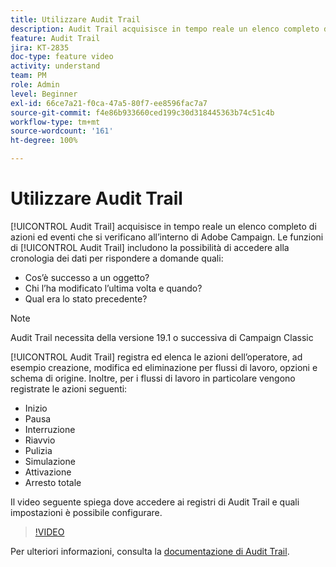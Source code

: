 ```yaml
---
title: Utilizzare Audit Trail
description: Audit Trail acquisisce in tempo reale un elenco completo delle azioni e degli eventi che si verificano all’interno di Adobe Campaign.
feature: Audit Trail
jira: KT-2835
doc-type: feature video
activity: understand
team: PM
role: Admin
level: Beginner
exl-id: 66ce7a21-f0ca-47a5-80f7-ee8596fac7a7
source-git-commit: f4e86b933660ced199c30d318445363b74c51c4b
workflow-type: tm+mt
source-wordcount: '161'
ht-degree: 100%

---
```


# Utilizzare Audit Trail

[!UICONTROL Audit Trail] acquisisce in tempo reale un elenco completo di azioni ed eventi che si verificano all’interno di Adobe Campaign. Le funzioni di [!UICONTROL Audit Trail] includono la possibilità di accedere alla cronologia dei dati per rispondere a domande quali:

* Cos’è successo a un oggetto?
* Chi l’ha modificato l’ultima volta e quando?
* Qual era lo stato precedente?

>[!NOTE]
>
>Audit Trail necessita della versione 19.1 o successiva di Campaign Classic

[!UICONTROL Audit Trail] registra ed elenca le azioni dell’operatore, ad esempio creazione, modifica ed eliminazione per flussi di lavoro, opzioni e schema di origine. Inoltre, per i flussi di lavoro in particolare vengono registrate le azioni seguenti:

* Inizio
* Pausa
* Interruzione
* Riavvio
* Pulizia
* Simulazione
* Attivazione
* Arresto totale

Il video seguente spiega dove accedere ai registri di Audit Trail e quali impostazioni è possibile configurare.

>[!VIDEO](https://video.tv.adobe.com/v/27425?quality=12&learn=on)

Per ulteriori informazioni, consulta la [documentazione di Audit Trail](https://experienceleague.adobe.com/docs/campaign-classic/using/monitoring-campaign-classic/production-procedures/audit-trail.html?lang=it).
